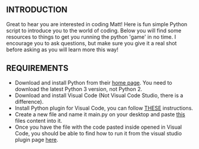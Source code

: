 INTRODUCTION
------------
Great to hear you are interested in coding Matt! Here is fun simple Python script to introduce you to the world of coding.
Below you will find some resources to things to get you running the python 'game' in no time. I encourage you to ask questions, but make sure you give it a real
shot before asking as you will learn more this way! 

REQUIREMENTS
------------
* Download and install Python from their [home page](https://www.python.org/downloads/). You need to download the latest Python 3 version, not Python 2.
* Download and install Visual Code (Not Visual Code Studio, there is a difference).
* Install Python plugin for Visual Code, you can follow [THESE](https://code.visualstudio.com/docs/python/python-tutorial) instructions.
* Create a new file and name it main.py on your desktop and paste [this](main.py) files content into it.
* Once you have the file with the code pasted inside opened in Visual Code, you should be able to find how to run it from the visual studio plugin page [here](https://code.visualstudio.com/docs/python/python-tutorial).
